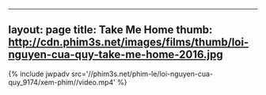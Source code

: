 
---
layout: page
title: Take Me Home
thumb: http://cdn.phim3s.net/images/films/thumb/loi-nguyen-cua-quy-take-me-home-2016.jpg
---
{% include jwpadv src='//phim3s.net/phim-le/loi-nguyen-cua-quy_9174/xem-phim//video.mp4' %}
